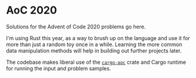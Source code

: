 # AoC 2020 

Solutions for the Advent of Code 2020 problems go here.

I'm using Rust this year, as a way to brush up on the language and use it for more
than just a random toy once in a while. Learning the more common data manipulation 
methods will help in building out further projects later.

The codebase makes liberal use of the
[`cargo-aoc`](https://github.com/gobanos/cargo-aoc) crate and Cargo runtime for
running the input and problem samples.
